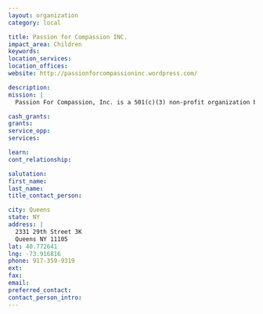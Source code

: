 ```yaml
---
layout: organization
category: local

title: Passion for Compassion INC.
impact_area: Children
keywords: 
location_services: 
location_offices: 
website: http://passionforcompassioninc.wordpress.com/

description: 
mission: |
  Passion For Compassion, Inc. is a 501(c)(3) non-profit organization based in New York State. Our mission is to enhance the lives of young individuals with disabilities in a variety of ways. Currently, we have two programs in place: 1) Blissful Bedrooms: Bedroom makeovers for young individuals with disabilities, and 2) Yoga Wonderland: Where young individuals of ALL abilities unite to shine their light. Passion For Compassion, Inc. aims to take a holistic approach when improving the lives of young individuals with disabilities - from their home-life, to their social/leisure/therapeutic needs.

cash_grants: 
grants: 
service_opp: 
services: 

learn: 
cont_relationship: 

salutation: 
first_name: 
last_name: 
title_contact_person: 

city: Queens
state: NY
address: |
  2331 29th Street 3K   
  Queens NY 11105
lat: 40.772641
lng: -73.916816
phone: 917-359-9319
ext: 
fax: 
email: 
preferred_contact: 
contact_person_intro: 
---
```

